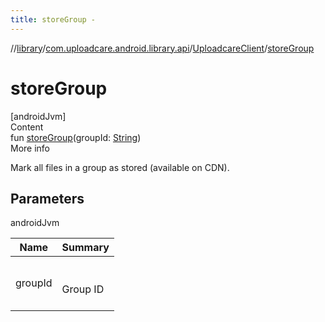 ```yaml
---
title: storeGroup -
---
```

//[library](../../index.md)/[com.uploadcare.android.library.api](../index.md)/[UploadcareClient](index.md)/[storeGroup](store-group.md)



# storeGroup  
[androidJvm]  
Content  
fun [storeGroup](store-group.md)(groupId: [String](https://kotlinlang.org/api/latest/jvm/stdlib/kotlin/-string/index.html))  
More info  


Mark all files in a group as stored (available on CDN).



## Parameters  
  
androidJvm  
  
|  Name|  Summary| 
|---|---|
| <a name="com.uploadcare.android.library.api/UploadcareClient/storeGroup/#kotlin.String/PointingToDeclaration/"></a>groupId| <a name="com.uploadcare.android.library.api/UploadcareClient/storeGroup/#kotlin.String/PointingToDeclaration/"></a><br><br>Group ID<br><br>
  
  



